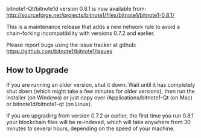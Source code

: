 bitnote1-Qt/bitnote1d version 0.8.1 is now available from:
  http://sourceforge.net/projects/bitnote1/files/bitnote1/bitnote1-0.8.1/

This is a maintenance release that adds a new network rule to avoid
a chain-forking incompatibility with versions 0.7.2 and earlier.

Please report bugs using the issue tracker at github:
  https://github.com/bitnote1/bitnote1/issues


How to Upgrade
--------------

If you are running an older version, shut it down. Wait
until it has completely shut down (which might take a few minutes for older
versions), then run the installer (on Windows) or just copy over
/Applications/bitnote1-Qt (on Mac) or bitnote1d/bitnote1-qt (on Linux).

If you are upgrading from version 0.7.2 or earlier, the first time you
run 0.8.1 your blockchain files will be re-indexed, which will take
anywhere from 30 minutes to several hours, depending on the speed of
your machine.
